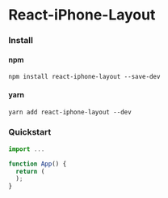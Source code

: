 # React-iPhone-Layout

### Install
#### npm
    npm install react-iphone-layout --save-dev
#### yarn
    yarn add react-iphone-layout --dev


### Quickstart

```jsx
import ...

function App() {
  return (
  );
}
```
